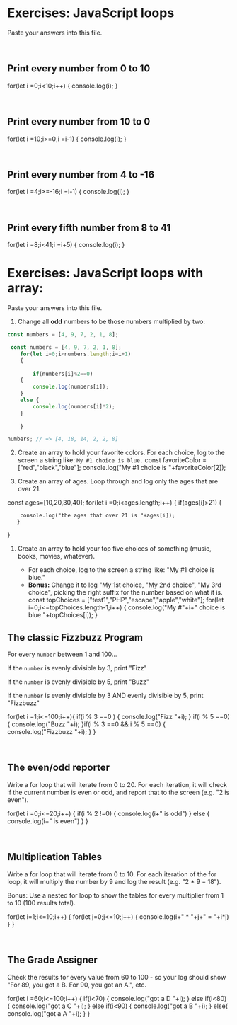 

# Exercises: JavaScript loops

Paste your answers into this file.

<br>

## Print every number from 0 to 10

 for(let i =0;i<10;i++)
    {
        console.log(i);
    }

<br>

## Print every number from 10 to 0

  for(let i =10;i>=0;i =i-1)
    {
        console.log(i);
    }


<br>

## Print every number from 4 to -16

 for(let i =4;i>=-16;i =i-1)
    {
        console.log(i);
    } 

<br>

## Print every fifth number from 8 to 41

for(let i =8;i<41;i =i+5)
    {
        console.log(i);
    }
<br>

# Exercises: JavaScript loops with array:

Paste your answers into this file.



1. Change all **odd** numbers to be those numbers multiplied by two:
```js
const numbers = [4, 9, 7, 2, 1, 8];

 const numbers = [4, 9, 7, 2, 1, 8];
    for(let i=0;i<numbers.length;i=i+1)
    {
        
        if(numbers[i]%2==0)
    {
        console.log(numbers[i]);
    }
    else {
        console.log(numbers[i]*2);
    }
      
    }

numbers; // => [4, 18, 14, 2, 2, 8]
```

2.  Create an array to hold your favorite colors.  For each choice, log to the screen a string like: `My #1 choice is blue.`
const favoriteColor =["red","black","blue"];
   console.log("My #1 choice is "+favoriteColor[2]);

3.  Create an array of ages.  Loop through and log only the ages that are over 21.

 const ages=[10,20,30,40];
   for(let i =0;i<ages.length;i++)
   {
       if(ages[i]>21)
       {

        console.log("the ages that over 21 is "+ages[i]);
       }
   }

1. Create an array to hold your top five choices of something (music, books, movies, whatever).

    - For each choice, log to the screen a string like: "My #1 choice is blue."
    - **Bonus:** Change it to log "My 1st choice, "My 2nd choice", "My 3rd choice", picking the right suffix for the number based on what it is.
    const topChoices = ["test1","PHP","escape","apple","white"];
    for(let i=0;i<=topChoices.length-1;i++)
    {
      console.log("My #"+i+" choice is blue "+topChoices[i]);
    }
    


## The classic Fizzbuzz Program

For every `number` between 1 and 100...

If the `number` is evenly divisible by 3, print "Fizz"

If the `number` is evenly divisible by 5, print "Buzz"

If the `number` is evenly divisible by 3 AND evenly divisible by 5, print "Fizzbuzz"


for(let i =1;i<=100;i++){
    if(i % 3 ==0 )
    {
        console.log("Fizz "+i);
    }
     if(i % 5 ==0)
    {
        console.log("Buzz "+i);
    }if(i % 3 ==0  && i % 5 ==0)
    {
        console.log("Fizzbuzz "+i);
    }
}

<br>


## The even/odd reporter

Write a for loop that will iterate from 0 to 20. For each iteration, it will check if the current number is even or odd, and report that to the screen (e.g. "2 is even").

for(let i =0;i<=20;i++)
{
    if(i % 2 !=0)
    {
        console.log(i+" is odd")
    }
    else {
        console.log(i+" is even")
    }
}

<br>

## Multiplication Tables

Write a for loop that will iterate from 0 to 10. For each iteration of the for loop, it will multiply the number by 9 and log the result (e.g. "2 * 9 = 18").

Bonus: Use a nested for loop to show the tables for every multiplier from 1 to 10 (100 results total).


for(let i=1;i<=10;i++)
{
    for(let j=0;j<=10;j++)
    {
        console.log(i+" * "+j+" = "+i*j)
    }
}

<br>

## The Grade Assigner

Check the results for every value from 60 to 100 - so your log should show "For 89, you got a B. For 90, you got an A.", etc.

for(let i =60;i<=100;i++)
{
    if(i<70)
    {
        console.log("got a D "+i);
    }
    else if(i<80)
    {
        console.log("got a C "+i);
    }
    else if(i<90)
    {
        console.log("got a B "+i);
    } 
    else{
        console.log("got a A "+i);
    }
}
